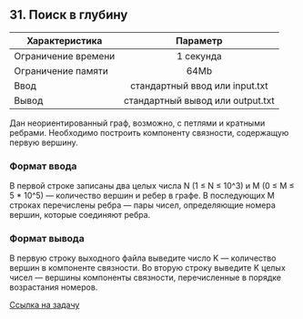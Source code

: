 ## 31. Поиск в глубину

| Характеристика      |             	Параметр             |
|---------------------|:---------------------------------:|
| Ограничение времени |            	1 секунда             |
| Ограничение памяти	 |               64Mb                |
| Ввод                |  стандартный ввод или input.txt   |
| Вывод               | 	стандартный вывод или output.txt | 

Дан неориентированный граф, возможно, с петлями и кратными ребрами. Необходимо построить компоненту связности, содержащую первую вершину.

### Формат ввода

В первой строке записаны два целых числа N (1 ≤ N ≤ 10^3) и M (0 ≤ M ≤ 5 * 10^5) — количество вершин и ребер в графе. В последующих M строках перечислены ребра — пары чисел, определяющие номера вершин, которые соединяют ребра.

### Формат вывода

В первую строку выходного файла выведите число K — количество вершин в компоненте связности. Во вторую строку выведите K целых чисел — вершины компоненты связности, перечисленные в порядке возрастания номеров.

[Ссылка на задачу](https://contest.yandex.ru/contest/45468/problems/31/) 

